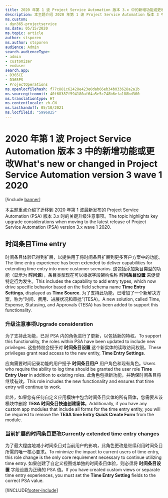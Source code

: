 ```yaml
---
title: 2020 年第 1 波 Project Service Automation 版本 3.x 中的新增功能或更改
description: 本主题介绍 2020 年第 1 波 Project Service Automation 版本 3 中的新增功能和更改。
ms.custom:
- dyn365-projectservice
ms.date: 05/15/2020
ms.topic: article
author: stsporen
ms.author: stsporen
audience: Admin
search.audienceType:
- admin
- customizer
- enduser
search.app:
- D365CE
- D365PS
- ProjectOperations
ms.openlocfilehash: f77c881c62428e423e0dab66eb34b033628a2a1b
ms.sourcegitcommit: 40f68387f594180af64a5e5c748b6efa188bd300
ms.translationtype: HT
ms.contentlocale: zh-CN
ms.lasthandoff: 05/10/2021
ms.locfileid: "5996825"
---
```

# <a name="whats-new-or-changed-in-project-service-automation-version-3-wave-1-2020"></a><span data-ttu-id="6e851-103">2020 年第 1 波 Project Service Automation 版本 3 中的新增功能或更改</span><span class="sxs-lookup"><span data-stu-id="6e851-103">What's new or changed in Project Service Automation version 3 wave 1 2020</span></span>

[!include [banner](../includes/psa-now-project-operations.md)]

<span data-ttu-id="6e851-104">本主题重点介绍了迁移到 2020 年第 1 波最新发布的 Project Service Automation (PSA) 版本 3.x 时的关键升级注意事项。</span><span class="sxs-lookup"><span data-stu-id="6e851-104">The topic highlights key upgrade considerations when moving to the latest release of Project Service Automation (PSA) version 3.x wave 1 2020.</span></span>

## <a name="time-entry"></a><span data-ttu-id="6e851-105">时间条目</span><span class="sxs-lookup"><span data-stu-id="6e851-105">Time entry</span></span>
<span data-ttu-id="6e851-106">时间条目体验已得到扩展，以提供用于将时间条目扩展到更多客户方案中的功能。</span><span class="sxs-lookup"><span data-stu-id="6e851-106">The time entry experience has been extended to deliver capabilities for extending time entry into more customer scenarios.</span></span> <span data-ttu-id="6e851-107">这包括添加条目类型的功能（显示为 **时间源**），条目类型现在可以根据字段架构名称 **时间条目设置** 来促使特定行为发生。</span><span class="sxs-lookup"><span data-stu-id="6e851-107">This includes the capability to add entry types, which now drive specific behavior based on the field schema name **Time Entry Settings**, displayed as **Time Source**.</span></span> <span data-ttu-id="6e851-108">为了支持此功能，已增加了一个新解决方案，称为“时间、费用、进展状况和审批”(TESA)。</span><span class="sxs-lookup"><span data-stu-id="6e851-108">A new solution, called Time, Expense, Statusing, and Approvals (TESA) has been added to support this functionality.</span></span>

### <a name="upgrade-consideration"></a><span data-ttu-id="6e851-109">升级注意事项</span><span class="sxs-lookup"><span data-stu-id="6e851-109">Upgrade consideration</span></span>
<span data-ttu-id="6e851-110">为了支持此功能，已对 PSA 内的角色进行了更新，以包括新的特权。</span><span class="sxs-lookup"><span data-stu-id="6e851-110">To support this functionality, the roles within PSA have been updated to include new privileges.</span></span> <span data-ttu-id="6e851-111">这些特权会授予对 **时间条目设置** 这个新实体的读取访问权限。</span><span class="sxs-lookup"><span data-stu-id="6e851-111">These privileges grant read access to the new entity, **Time Entry Settings**.</span></span>

<span data-ttu-id="6e851-112">应向需要时间记录功能的用户授予 **时间条目用户** 用户角色和现有角色。</span><span class="sxs-lookup"><span data-stu-id="6e851-112">Users who require the ability to log time should be granted the user role **Time Entry User** in addition to existing roles.</span></span> <span data-ttu-id="6e851-113">此角色包括新功能，并确保时间条目将继续有效。</span><span class="sxs-lookup"><span data-stu-id="6e851-113">This role includes the new functionality and ensures that time entry will continue to work.</span></span>

<span data-ttu-id="6e851-114">此外，如果您有任何自定义应用模块中包含时间条目实体的所有窗体，您需要从该模块中删除 **TESA 时间条目快速创建窗体**。</span><span class="sxs-lookup"><span data-stu-id="6e851-114">Additionally, if you have any custom app modules that include all forms for the time entry entity, you will be required to remove the **TESA time Entry Quick Create Form** from the module.</span></span>

### <a name="currently-extended-time-entry-changes"></a><span data-ttu-id="6e851-115">当前扩展的时间条目更改</span><span class="sxs-lookup"><span data-stu-id="6e851-115">Currently extended time entry changes</span></span>
<span data-ttu-id="6e851-116">为了最大程度地减小时间条目对当前用户的影响，此角色更改是继续利用时间条目所需的唯一核心要求。</span><span class="sxs-lookup"><span data-stu-id="6e851-116">To minimize the impact to current users of time entry, this role change is the only core requirement necessary to continue utilizing time entry.</span></span> <span data-ttu-id="6e851-117">如果创建了自定义视图或单独的时间条目体验，则必须将 **时间条目设置** 字段设置为正确的 PSA 值。</span><span class="sxs-lookup"><span data-stu-id="6e851-117">If you have created custom views or separate time entry experiences, you must set the **Time Entry Setting** fields to the correct PSA value.</span></span>


[!INCLUDE[footer-include](../includes/footer-banner.md)]
